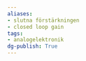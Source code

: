 ```yaml
---
aliases: 
- slutna förstärkningen
- closed loop gain
tags: 
- analogelektronik
dg-publish: True
---
```

